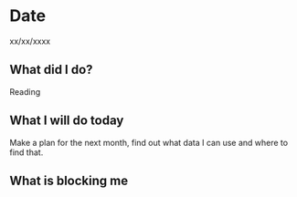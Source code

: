 # Date 
xx/xx/xxxx
## **What did I do?**
Reading
## **What I will do today**
Make a plan for the next month, find out what data I can use and where to find that.
## **What is blocking me**
